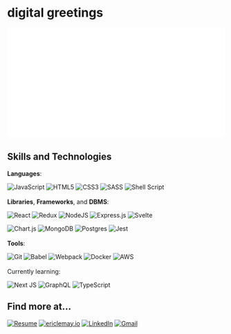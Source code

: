 # digital greetings

![Eric Lemay Greetings](./flexbox.svg)

## Skills and Technologies

**Languages**:

<picture>![JavaScript](https://img.shields.io/badge/javascript-ac86ff.svg?style=for-the-badge&logo=javascript&logoColor=black)</picture> <picture>![HTML5](https://img.shields.io/badge/html5-ac86ff.svg?style=for-the-badge&logo=html5&logoColor=black)</picture> <picture>![CSS3](https://img.shields.io/badge/css3-ac86ff.svg?style=for-the-badge&logo=css3&logoColor=black)</picture> <picture>![SASS](https://img.shields.io/badge/SASS-ac86ff.svg?style=for-the-badge&logo=SASS&logoColor=black)</picture> <picture>![Shell Script](https://img.shields.io/badge/shell_script-ac86ff.svg?style=for-the-badge&logo=gnu-bash&logoColor=black)</picture>
<br/><br/>
**Libraries**, **Frameworks**, and **DBMS**:

<picture>![React](https://img.shields.io/badge/react-ac86ff.svg?style=for-the-badge&logo=react&logoColor=black)</picture> <picture>![Redux](https://img.shields.io/badge/redux-ac86ff.svg?style=for-the-badge&logo=redux&logoColor=black)</picture> <picture>![NodeJS](https://img.shields.io/badge/node.js-ac86ff?style=for-the-badge&logo=node.js&logoColor=black)</picture> <picture>![Express.js](https://img.shields.io/badge/express.js-ac86ff.svg?style=for-the-badge&logo=express&logoColor=black)</picture> <picture>![Svelte](https://img.shields.io/badge/svelte-ac86ff.svg?style=for-the-badge&logo=svelte&logoColor=black)</picture>

<picture>![Chart.js](https://img.shields.io/badge/chart.js-ac86ff.svg?style=for-the-badge&logo=chart.js&logoColor=black)</picture> <picture>![MongoDB](https://img.shields.io/badge/MongoDB-ac86ff.svg?style=for-the-badge&logo=mongodb&logoColor=black)</picture> <picture>![Postgres](https://img.shields.io/badge/postgres-ac86ff.svg?style=for-the-badge&logo=postgresql&logoColor=black)</picture> <picture>![Jest](https://img.shields.io/badge/-jest-ac86ff?style=for-the-badge&logo=jest&logoColor=black)</picture>
<br/><br/>
**Tools**:

<picture>![Git](https://img.shields.io/badge/git-ac86ff.svg?style=for-the-badge&logo=git&logoColor=black)</picture> <picture>![Babel](https://img.shields.io/badge/Babel-ac86ff?style=for-the-badge&logo=babel&logoColor=black)</picture> <picture>![Webpack](https://img.shields.io/badge/webpack-ac86ff.svg?style=for-the-badge&logo=webpack&logoColor=black)</picture> <picture>![Docker](https://img.shields.io/badge/docker-ac86ff.svg?style=for-the-badge&logo=docker&logoColor=black)</picture> <picture>![AWS](https://img.shields.io/badge/AWS-ac86ff.svg?style=for-the-badge&logo=amazon-aws&logoColor=black)</picture>
<br/><br/>
Currently learning:

<picture>![Next JS](https://img.shields.io/badge/Next-ac86ff?style=for-the-badge&logo=next.js&logoColor=black)</picture> <picture>![GraphQL](https://img.shields.io/badge/-GraphQL-ac86ff?style=for-the-badge&logo=graphql&logoColor=black)</picture> <picture>![TypeScript](https://img.shields.io/badge/typescript-ac86ff.svg?style=for-the-badge&logo=typescript&logoColor=black)</picture>

## Find more at...

[![Resume](https://img.shields.io/badge/Resume-ac86ff?style=for-the-badge&logoColor=black)](https://github.com/StygianLiege/bio/raw/main/assets/Eric_Lemay_Resume.pdf) [![ericlemay.io](https://img.shields.io/badge/ericlemay.io-ac86ff?style=for-the-badge&logoColor=black)](https://ericlemay.io) [![LinkedIn](https://img.shields.io/badge/LinkedIn-ac86ff?style=for-the-badge&logo=linkedin&logoColor=black)](https://www.linkedin.com/in/lemayericr) [![Gmail](https://img.shields.io/badge/Gmail-ac86ff?style=for-the-badge&logo=gmail&logoColor=black)](mailto:lemay.eric.r@gmail.com)
